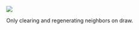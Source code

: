 ![](https://db-feed.s3.us-east-1.amazonaws.com/next-s3-uploads/2f7acbc0-b31b-41d2-81e2-5ab3d6e5e8c5/gif-2022-12-31_22-37-39.gif)

Only clearing and regenerating neighbors on draw.